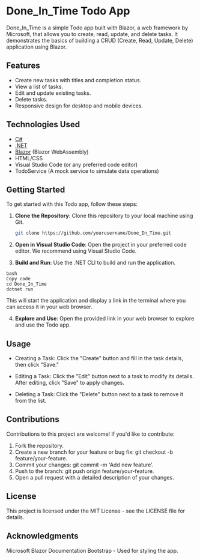 # Done_In_Time Todo App

Done_In_Time is a simple Todo app built with Blazor, a web framework by Microsoft, that allows you to create, read, update, and delete tasks. It demonstrates the basics of building a CRUD (Create, Read, Update, Delete) application using Blazor.

## Features

- Create new tasks with titles and completion status.
- View a list of tasks.
- Edit and update existing tasks.
- Delete tasks.
- Responsive design for desktop and mobile devices.

## Technologies Used

- [C#](https://docs.microsoft.com/en-us/dotnet/csharp/)
- [.NET](https://dotnet.microsoft.com/)
- [Blazor](https://dotnet.microsoft.com/apps/aspnet/web-apps/blazor) (Blazor WebAssembly)
- HTML/CSS
- Visual Studio Code (or any preferred code editor)
- TodoService (A mock service to simulate data operations)

## Getting Started

To get started with this Todo app, follow these steps:

1. **Clone the Repository**: Clone this repository to your local machine using Git.

   ```bash
   git clone https://github.com/yourusername/Done_In_Time.git
   ```
2. **Open in Visual Studio Code**: Open the project in your preferred code editor. We recommend using Visual Studio Code.

3. **Build and Run**: Use the .NET CLI to build and run the application.
```
bash
Copy code
cd Done_In_Time
dotnet run
```
This will start the application and display a link in the terminal where you can access it in your web browser.

4. **Explore and Use**: Open the provided link in your web browser to explore and use the Todo app.

## Usage
- Creating a Task: Click the "Create" button and fill in the task details, then click "Save."

- Editing a Task: Click the "Edit" button next to a task to modify its details. After editing, click "Save" to apply changes.

- Deleting a Task: Click the "Delete" button next to a task to remove it from the list.

## Contributions
Contributions to this project are welcome! If you'd like to contribute:

1. Fork the repository.
2. Create a new branch for your feature or bug fix: git checkout -b feature/your-feature.
3. Commit your changes: git commit -m 'Add new feature'.
4. Push to the branch: git push origin feature/your-feature.
5. Open a pull request with a detailed description of your changes.
   
## License
This project is licensed under the MIT License - see the LICENSE file for details.

## Acknowledgments
Microsoft Blazor Documentation
Bootstrap - Used for styling the app.
